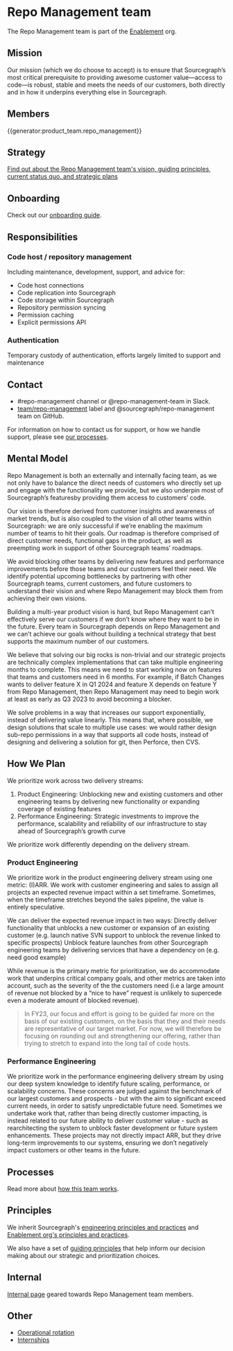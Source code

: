 # Repo Management team

The Repo Management team is part of the [Enablement](../index.md) org.

## Mission

Our mission (which we do choose to accept) is to ensure that Sourcegraph’s most critical prerequisite to providing awesome customer value—access to code—is robust, stable and meets the needs of our customers, both directly and in how it underpins everything else in Sourcegraph.

## Members

{{generator:product_team.repo_management}}

## Strategy

[Find out about the Repo Management team's vision, guiding principles, current status quo, and strategic plans](../../../../../strategy-goals/strategy/repo-management/index.md)

## Onboarding

Check out our [onboarding guide](onboarding.md).

## Responsibilities

### Code host / repository management

Including maintenance, development, support, and advice for:

- Code host connections
- Code replication into Sourcegraph
- Code storage within Sourcegraph
- Repository permission syncing
- Permission caching
- Explicit permissions API

### Authentication

Temporary custody of authentication, efforts largely limited to support and maintenance

## Contact

- #repo-management channel or @repo-management-team in Slack.
- [team/repo-management](https://github.com/sourcegraph/sourcegraph/labels/team%2Frepo-management) label and @sourcegraph/repo-management team on GitHub.

For information on how to contact us for support, or how we handle support, please see [our processes](processes.md).

## Mental Model

Repo Management is both an externally and internally facing team, as we not only have to balance the direct needs of customers who directly set up and engage with the functionality we provide, but we also underpin most of Sourcegraph’s featuresby providing them access to customers’ code.

Our vision is therefore derived from customer insights and awareness of market trends, but is also coupled to the vision of all other teams within Sourcegraph: we are only successful if we’re enabling the maximum number of teams to hit their goals. Our roadmap is therefore comprised of direct customer needs, functional gaps in the product, as well as preempting work in support of other Sourcegraph teams’ roadmaps.

We avoid blocking other teams by delivering new features and performance improvements before those teams and our customers feel their need. We identify potential upcoming bottlenecks by partnering with other Sourcegraph teams, current customers, and future customers to understand their vision and where Repo Management may block them from achieving their own visions.

Building a multi-year product vision is hard, but Repo Management can’t effectively serve our customers if we don’t know where they want to be in the future. Every team in Sourcegraph depends on Repo Management and we can’t achieve our goals without building a technical strategy that best supports the maximum number of our customers.

We believe that solving our big rocks is non-trivial and our strategic projects are technically complex implementations that can take multiple engineering months to complete. This means we need to start working now on features that teams and customers need in 6 months. For example, if Batch Changes wants to deliver feature X in Q1 2024 and feature X depends on feature Y from Repo Management, then Repo Management may need to begin work at least as early as Q3 2023 to avoid becoming a blocker.

We solve problems in a way that increases our support exponentially, instead of delivering value linearly. This means that, where possible, we design solutions that scale to multiple use cases: we would rather design sub-repo permissions in a way that supports all code hosts, instead of designing and delivering a solution for git, then Perforce, then CVS.

## How We Plan

We prioritize work across two delivery streams:

1.  Product Engineering: Unblocking new and existing customers and other engineering teams by delivering new functionality or expanding coverage of existing features
1.  Performance Engineering: Strategic investments to improve the performance, scalability and reliability of our infrastructure to stay ahead of Sourcegraph’s growth curve

We prioritize work differently depending on the delivery stream.

### Product Engineering

We prioritize work in the product engineering delivery stream using one metric: (I)ARR. We work with customer engineering and sales to assign all projects an expected revenue impact within a set timeframe. Sometimes, when the timeframe stretches beyond the sales pipeline, the value is entirely speculative.

We can deliver the expected revenue impact in two ways:
Directly deliver functionality that unblocks a new customer or expansion of an existing customer (e.g. launch native SVN support to unblock the revenue linked to specific prospects)
Unblock feature launches from other Sourcegraph engineering teams by delivering services that have a dependency on (e.g. need good example)

While revenue is the primary metric for prioritization, we do accommodate work that underpins critical company goals, and other metrics are taken into account, such as the severity of the the customers need (i.e a large amount of revenue not blocked by a “nice to have” request is unlikely to supercede even a moderate amount of blocked revenue).

> In FY23, our focus and effort is going to be guided far more on the basis of our existing customers, on the basis that they and their needs are representative of our target market. For now, we will therefore be focusing on rounding out and strengthening our offering, rather than trying to stretch to expand into the long tail of code hosts.

### Performance Engineering

We prioritize work in the performance engineering delivery stream by using our deep system knowledge to identify future scaling, performance, or scalability concerns. These concerns are judged against the benchmark of our largest customers and prospects - but with the aim to significant exceed current needs, in order to satisfy unpredictable future need. Sometimes we undertake work that, rather than being directly customer impacting, is instead related to our future ability to deliver customer value - such as rearchitecting the system to unblock faster development or future system enhancements. These projects may not directly impact ARR, but they drive long-term improvements to our systems, ensuring we don’t negatively impact customers or other teams in the future.

## Processes

Read more about [how this team works](processes.md).

## Principles

We inherit Sourcegraph's [engineering principles and practices](../../process/principles-and-practices.md) and [Enablement org's principles and practices](../index.md#principles-and-practices).

We also have a set of [guiding principles](../../../../../strategy-goals/strategy/repo-management/index.md#guiding-principles) that help inform our decision making about our strategic and prioritization choices.

## Internal

[Internal page](internal.md) geared towards Repo Management team members.

## Other

- [Operational rotation](operational-rotation.md)
- [Internships](internships.md)
